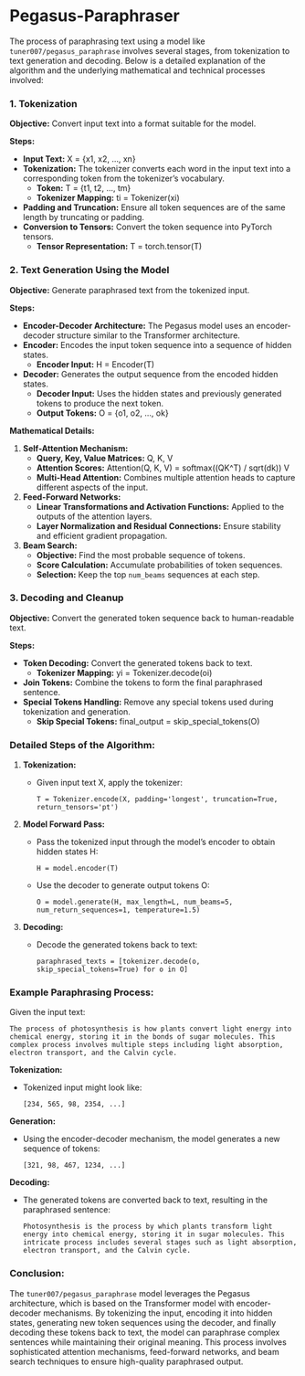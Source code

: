 # Pegasus-Paraphraser
The process of paraphrasing text using a model like `tuner007/pegasus_paraphrase` involves several stages, from tokenization to text generation and decoding. Below is a detailed explanation of the algorithm and the underlying mathematical and technical processes involved:

### 1. Tokenization

**Objective:** Convert input text into a format suitable for the model.

**Steps:**
- **Input Text:** X = {x1, x2, ..., xn}
- **Tokenization:** The tokenizer converts each word in the input text into a corresponding token from the tokenizer’s vocabulary.
  - **Token:** T = {t1, t2, ..., tm}
  - **Tokenizer Mapping:** ti = Tokenizer(xi)
- **Padding and Truncation:** Ensure all token sequences are of the same length by truncating or padding.
- **Conversion to Tensors:** Convert the token sequence into PyTorch tensors.
  - **Tensor Representation:** T = torch.tensor(T)

### 2. Text Generation Using the Model

**Objective:** Generate paraphrased text from the tokenized input.

**Steps:**
- **Encoder-Decoder Architecture:** The Pegasus model uses an encoder-decoder structure similar to the Transformer architecture.
- **Encoder:** Encodes the input token sequence into a sequence of hidden states.
  - **Encoder Input:** H = Encoder(T)
- **Decoder:** Generates the output sequence from the encoded hidden states.
  - **Decoder Input:** Uses the hidden states and previously generated tokens to produce the next token.
  - **Output Tokens:** O = {o1, o2, ..., ok}

**Mathematical Details:**
1. **Self-Attention Mechanism:**
   - **Query, Key, Value Matrices:** Q, K, V
   - **Attention Scores:** Attention(Q, K, V) = softmax((QK^T) / sqrt(dk)) V
   - **Multi-Head Attention:** Combines multiple attention heads to capture different aspects of the input.
2. **Feed-Forward Networks:**
   - **Linear Transformations and Activation Functions:** Applied to the outputs of the attention layers.
   - **Layer Normalization and Residual Connections:** Ensure stability and efficient gradient propagation.
3. **Beam Search:**
   - **Objective:** Find the most probable sequence of tokens.
   - **Score Calculation:** Accumulate probabilities of token sequences.
   - **Selection:** Keep the top `num_beams` sequences at each step.

### 3. Decoding and Cleanup

**Objective:** Convert the generated token sequence back to human-readable text.

**Steps:**
- **Token Decoding:** Convert the generated tokens back to text.
  - **Tokenizer Mapping:** yi = Tokenizer.decode(oi)
- **Join Tokens:** Combine the tokens to form the final paraphrased sentence.
- **Special Tokens Handling:** Remove any special tokens used during tokenization and generation.
  - **Skip Special Tokens:** final_output = skip_special_tokens(O)

### Detailed Steps of the Algorithm:

1. **Tokenization:**
   - Given input text X, apply the tokenizer:
     ```
     T = Tokenizer.encode(X, padding='longest', truncation=True, return_tensors='pt')
     ```

2. **Model Forward Pass:**
   - Pass the tokenized input through the model’s encoder to obtain hidden states H:
     ```
     H = model.encoder(T)
     ```

   - Use the decoder to generate output tokens O:
     ```
     O = model.generate(H, max_length=L, num_beams=5, num_return_sequences=1, temperature=1.5)
     ```

3. **Decoding:**
   - Decode the generated tokens back to text:
     ```
     paraphrased_texts = [tokenizer.decode(o, skip_special_tokens=True) for o in O]
     ```

### Example Paraphrasing Process:

Given the input text:
```
The process of photosynthesis is how plants convert light energy into chemical energy, storing it in the bonds of sugar molecules. This complex process involves multiple steps including light absorption, electron transport, and the Calvin cycle.
```

**Tokenization:**
- Tokenized input might look like:
  ```
  [234, 565, 98, 2354, ...]
  ```

**Generation:**
- Using the encoder-decoder mechanism, the model generates a new sequence of tokens:
  ```
  [321, 98, 467, 1234, ...]
  ```

**Decoding:**
- The generated tokens are converted back to text, resulting in the paraphrased sentence:
  ```
  Photosynthesis is the process by which plants transform light energy into chemical energy, storing it in sugar molecules. This intricate process includes several stages such as light absorption, electron transport, and the Calvin cycle.
  ```

### Conclusion:
The `tuner007/pegasus_paraphrase` model leverages the Pegasus architecture, which is based on the Transformer model with encoder-decoder mechanisms. By tokenizing the input, encoding it into hidden states, generating new token sequences using the decoder, and finally decoding these tokens back to text, the model can paraphrase complex sentences while maintaining their original meaning. This process involves sophisticated attention mechanisms, feed-forward networks, and beam search techniques to ensure high-quality paraphrased output.
